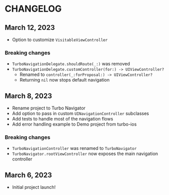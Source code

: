 # CHANGELOG

## March 12, 2023

* Option to customize `VisitableViewController`

### Breaking changes

* `TurboNavigationDelegate.shouldRoute(_:)` was removed
* `TurboNavigationDelegate.customController(for:) -> UIViewController?`
    * Renamed to `controller(_:forProposal:) -> UIViewController?`
    * Returning `nil` now stops default navigation

## March 8, 2023

* Rename project to Turbo Navigator
* Add option to pass in custom `UINavigationController` subclasses
* Add tests to handle most of the navigation flows
* Add error handling example to Demo project from turbo-ios

### Breaking changes

* `TurboNavigationController` was renamed to `TurboNavigator`
* `TurboNavigator.rootViewController` now exposes the main navigation controller

## March 6, 2023

* Initial project launch!
